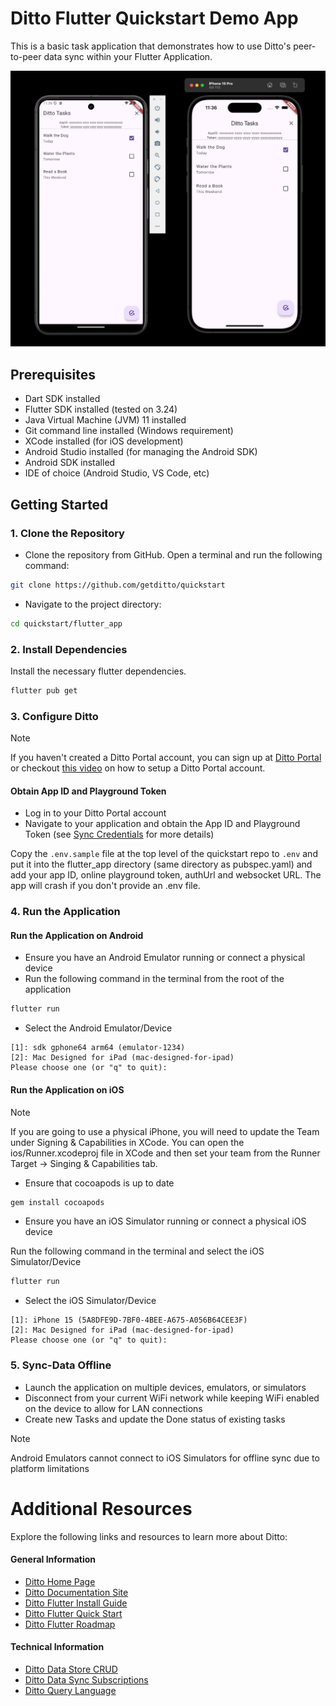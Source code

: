# Ditto Flutter Quickstart Demo App

This is a basic task application that demonstrates how to use Ditto's peer-to-peer data sync within your Flutter Application.

![alt text](image.png)

## Prerequisites

- Dart SDK installed
- Flutter SDK installed (tested on 3.24)
- Java Virtual Machine (JVM) 11 installed 
- Git command line installed (Windows requirement)
- XCode installed (for iOS development)
- Android Studio installed (for managing the Android SDK)
- Android SDK installed
- IDE of choice (Android Studio, VS Code, etc)

## Getting Started

### 1. Clone the Repository

- Clone the repository from GitHub. Open a terminal and run the following command:

```bash
git clone https://github.com/getditto/quickstart
```

- Navigate to the project directory:

```bash
cd quickstart/flutter_app
```

### 2. Install Dependencies

Install the necessary flutter dependencies.

```bash
flutter pub get
```

### 3. Configure Ditto
> [!NOTE] 
>If you haven't created a Ditto Portal account, you can sign up at [Ditto Portal](https://portal.ditto.live) or checkout [this video](https://www.youtube.com/watch?v=1aLiDkgl0Dc) on how to setup a Ditto Portal account.
>

#### Obtain App ID and Playground Token

- Log in to your Ditto Portal account
- Navigate to your application and obtain the App ID and Playground Token (see [Sync Credentials](https://docs.ditto.live/get-started/sync-credentials)
 for more details)

Copy the `.env.sample` file at the top level of the quickstart repo to `.env` and put it into the flutter_app directory (same directory as pubspec.yaml) and add your app ID, online playground token, authUrl and websocket URL.  The app will crash if you don't provide an .env file.

### 4. Run the Application

#### Run the Application on Android

- Ensure you have an Android Emulator running or connect a physical device
- Run the following command in the terminal from the root of the application

```bash
flutter run
```

- Select the Android Emulator/Device

```text
[1]: sdk gphone64 arm64 (emulator-1234)
[2]: Mac Designed for iPad (mac-designed-for-ipad)
Please choose one (or "q" to quit):
```


#### Run the Application on iOS

> [!NOTE]
> If you are going to use a physical iPhone, you will need to update the Team under Signing & Capabilities in XCode.  You can open the ios/Runner.xcodeproj file in XCode and then set your team from the Runner Target -> Singing & Capabilities tab.
>

- Ensure that cocoapods is up to date

```bash
gem install cocoapods
```

- Ensure you have an iOS Simulator running or connect a physical iOS device
 
Run the following command in the terminal and select the iOS Simulator/Device

```bash
flutter run
```
- Select the iOS Simulator/Device

```text
[1]: iPhone 15 (5A8DFE9D-7BF0-4BEE-A675-A056B64CEE3F)
[2]: Mac Designed for iPad (mac-designed-for-ipad)
Please choose one (or "q" to quit):
```

### 5. Sync-Data Offline

- Launch the application on multiple devices, emulators, or simulators
- Disconnect from your current WiFi network while keeping WiFi enabled on the device to allow for LAN connections
- Create new Tasks and update the Done status of existing tasks

> [!NOTE]
>Android Emulators cannot connect to iOS Simulators for offline sync due to platform limitations
>

# Additional Resources

Explore the following links and resources to learn more about Ditto:

#### General Information

- [Ditto Home Page](https://ditto.live)
- [Ditto Documentation Site](https://docs.ditto.live)
- [Ditto Flutter Install Guide](https://docs.ditto.live/flutter/installation)
- [Ditto Flutter Quick Start](https://docs.ditto.live/flutter/installation)
- [Ditto Flutter Roadmap](https://docs.ditto.live/flutter/roadmap)

#### Technical Information
- [Ditto Data Store CRUD](https://docs.ditto.live/crud/create)
- [Ditto Data Sync Subscriptions](https://docs.ditto.live/sync/subscriptions-management)
- [Ditto Query Language](https://docs.ditto.live/dql)
